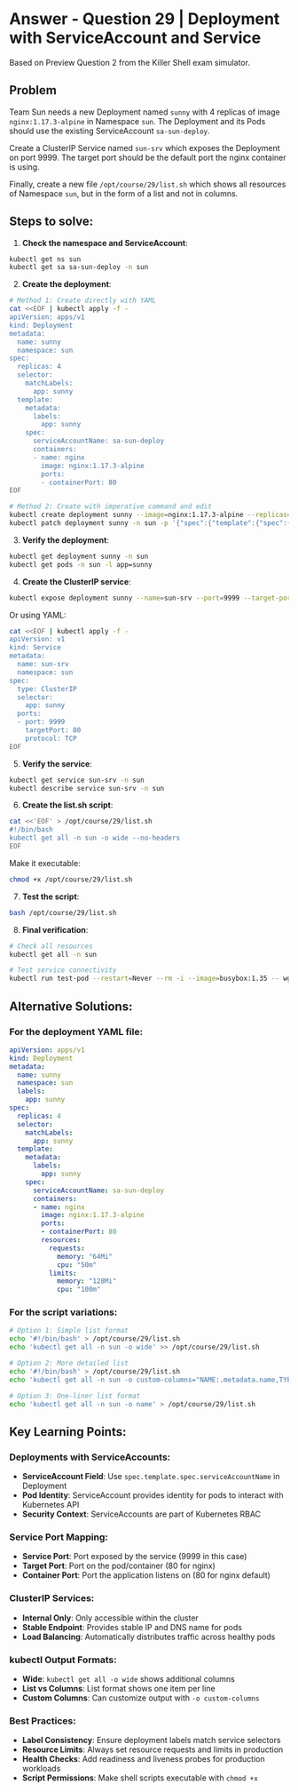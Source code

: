 # Answer - Question 29 | Deployment with ServiceAccount and Service

Based on Preview Question 2 from the Killer Shell exam simulator.

## Problem
Team Sun needs a new Deployment named `sunny` with 4 replicas of image `nginx:1.17.3-alpine` in Namespace `sun`. The Deployment and its Pods should use the existing ServiceAccount `sa-sun-deploy`.

Create a ClusterIP Service named `sun-srv` which exposes the Deployment on port 9999. The target port should be the default port the nginx container is using.

Finally, create a new file `/opt/course/29/list.sh` which shows all resources of Namespace `sun`, but in the form of a list and not in columns.

## Steps to solve:

1. **Check the namespace and ServiceAccount**:
```bash
kubectl get ns sun
kubectl get sa sa-sun-deploy -n sun
```

2. **Create the deployment**:
```bash
# Method 1: Create directly with YAML
cat <<EOF | kubectl apply -f -
apiVersion: apps/v1
kind: Deployment
metadata:
  name: sunny
  namespace: sun
spec:
  replicas: 4
  selector:
    matchLabels:
      app: sunny
  template:
    metadata:
      labels:
        app: sunny
    spec:
      serviceAccountName: sa-sun-deploy
      containers:
      - name: nginx
        image: nginx:1.17.3-alpine
        ports:
        - containerPort: 80
EOF
```

```bash
# Method 2: Create with imperative command and edit
kubectl create deployment sunny --image=nginx:1.17.3-alpine --replicas=4 -n sun
kubectl patch deployment sunny -n sun -p '{"spec":{"template":{"spec":{"serviceAccountName":"sa-sun-deploy"}}}}'
```

3. **Verify the deployment**:
```bash
kubectl get deployment sunny -n sun
kubectl get pods -n sun -l app=sunny
```

4. **Create the ClusterIP service**:
```bash
kubectl expose deployment sunny --name=sun-srv --port=9999 --target-port=80 -n sun
```

Or using YAML:
```bash
cat <<EOF | kubectl apply -f -
apiVersion: v1
kind: Service
metadata:
  name: sun-srv
  namespace: sun
spec:
  type: ClusterIP
  selector:
    app: sunny
  ports:
  - port: 9999
    targetPort: 80
    protocol: TCP
EOF
```

5. **Verify the service**:
```bash
kubectl get service sun-srv -n sun
kubectl describe service sun-srv -n sun
```

6. **Create the list.sh script**:
```bash
cat <<'EOF' > /opt/course/29/list.sh
#!/bin/bash
kubectl get all -n sun -o wide --no-headers
EOF
```

Make it executable:
```bash
chmod +x /opt/course/29/list.sh
```

7. **Test the script**:
```bash
bash /opt/course/29/list.sh
```

8. **Final verification**:
```bash
# Check all resources
kubectl get all -n sun

# Test service connectivity
kubectl run test-pod --restart=Never --rm -i --image=busybox:1.35 -- wget -qO- sun-srv.sun.svc.cluster.local:9999
```

## Alternative Solutions:

### For the deployment YAML file:
```yaml
apiVersion: apps/v1
kind: Deployment
metadata:
  name: sunny
  namespace: sun
  labels:
    app: sunny
spec:
  replicas: 4
  selector:
    matchLabels:
      app: sunny
  template:
    metadata:
      labels:
        app: sunny
    spec:
      serviceAccountName: sa-sun-deploy
      containers:
      - name: nginx
        image: nginx:1.17.3-alpine
        ports:
        - containerPort: 80
        resources:
          requests:
            memory: "64Mi"
            cpu: "50m"
          limits:
            memory: "128Mi"
            cpu: "100m"
```

### For the script variations:
```bash
# Option 1: Simple list format
echo '#!/bin/bash' > /opt/course/29/list.sh
echo 'kubectl get all -n sun -o wide' >> /opt/course/29/list.sh

# Option 2: More detailed list
echo '#!/bin/bash' > /opt/course/29/list.sh  
echo 'kubectl get all -n sun -o custom-columns="NAME:.metadata.name,TYPE:.kind,STATUS:.status.phase"' >> /opt/course/29/list.sh

# Option 3: One-liner list format
echo 'kubectl get all -n sun -o name' > /opt/course/29/list.sh
```

## Key Learning Points:

### Deployments with ServiceAccounts:
- **ServiceAccount Field**: Use `spec.template.spec.serviceAccountName` in Deployment
- **Pod Identity**: ServiceAccount provides identity for pods to interact with Kubernetes API
- **Security Context**: ServiceAccounts are part of Kubernetes RBAC

### Service Port Mapping:
- **Service Port**: Port exposed by the service (9999 in this case)
- **Target Port**: Port on the pod/container (80 for nginx)
- **Container Port**: Port the application listens on (80 for nginx default)

### ClusterIP Services:
- **Internal Only**: Only accessible within the cluster
- **Stable Endpoint**: Provides stable IP and DNS name for pods
- **Load Balancing**: Automatically distributes traffic across healthy pods

### kubectl Output Formats:
- **Wide**: `kubectl get all -o wide` shows additional columns
- **List vs Columns**: List format shows one item per line
- **Custom Columns**: Can customize output with `-o custom-columns`

### Best Practices:
- **Label Consistency**: Ensure deployment labels match service selectors
- **Resource Limits**: Always set resource requests and limits in production
- **Health Checks**: Add readiness and liveness probes for production workloads
- **Script Permissions**: Make shell scripts executable with `chmod +x`
